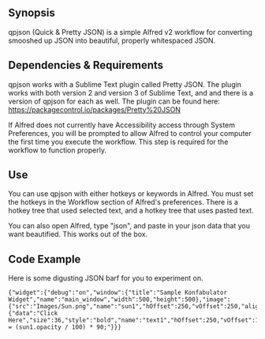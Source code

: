 ## Synopsis

qpjson (Quick & Pretty JSON) is a simple Alfred v2 workflow for converting smooshed up JSON into beautiful, properly whitespaced JSON.

## Dependencies & Requirements

qpjson works with a Sublime Text plugin called Pretty JSON. The plugin works with both version 2 and version 3 of Sublime Text, and and there is a version of qpjson for each as well.
The plugin can be found here: https://packagecontrol.io/packages/Pretty%20JSON

If Alfred does not currently have Accessibility access through System Preferences, you will be prompted to allow Alfred to control your computer the first time you execute the workflow. This step is required for the workflow to function properly.

## Use

You can use qpjson with either hotkeys or keywords in Alfred. You must set the hotkeys in the Workflow section of Alfred's preferences. There is a hotkey tree that used selected text, and a hotkey tree that uses pasted text.

You can also open Alfred, type "json", and paste in your json data that you want beautified. This works out of the box.

## Code Example

Here is some digusting JSON barf for you to experiment on.

    {"widget":{"debug":"on","window":{"title":"Sample Konfabulator Widget","name":"main_window","width":500,"height":500},"image":{"src":"Images/Sun.png","name":"sun1","hOffset":250,"vOffset":250,"alignment":"center"},"text":{"data":"Click Here","size":36,"style":"bold","name":"text1","hOffset":250,"vOffset":100,"alignment":"center","onMouseUp":"sun1.opacity = (sun1.opacity / 100) * 90;"}}}